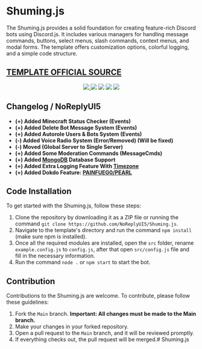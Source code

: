 # Shuming.js

The Shuming.js provides a solid foundation for creating feature-rich Discord bots using Discord.js. It includes various managers for handling message commands, buttons, select menus, slash commands, context menus, and modal forms. The template offers customization options, colorful logging, and a simple code structure.

## [TEMPLATE OFFICIAL SOURCE](https://GitHub.com/RileCraft/DiscordBot-Template)

<p align="center">
  <a href="https://github.com/NoReplyUI5?tab=followers"><img src="https://img.shields.io/github/followers/NoReplyUI5?label=Followers&style=for-the-badge">
  <a href="https://mxtiy.vercel.app/discord/shuming"><img src="https://img.shields.io/badge/discord-invite-5865f2?style=for-the-badge&logo=discord&logoColor=white"></a>
  <img src="https://img.shields.io/github/issues/NoReplyUI5/Shuming.js.svg?style=for-the-badge">
  <img src="https://img.shields.io/github/forks/NoReplyUI5/Shuming.js.svg?style=for-the-badge">
  <img src="https://img.shields.io/github/stars/NoReplyUI5/Shuming.js.svg?style=for-the-badge">
</p>

## Changelog / NoReplyUI5
- **(+) Added Minecraft Status Checker (Events)**
- **(+) Added Delete Bot Message System (Events)**
- **(+) Added Autorole Users & Bots System (Events)**
- **(-) Added Voice Radio System (Error/Removed) (Will be fixed)**
- **(-) Moved (Global Server to Single Server)**
- **(+) Added Some Moderation Commands (MessageCmds)**
- **(+) Added [MongoDB](https://www.mongodb.com) Database Support**
- **(+) Added Extra Logging Feature With [Timezone](https://npmjs.org/package/moment-timezone)**
- **(+) Added Dokdo Feature: [PAINFUEG0/PEARL]( https://github.com/painfuego/pearl/tree/main/dokdo)**

## Code Installation

To get started with the Shuming.js, follow these steps:

1. Clone the repository by downloading it as a ZIP file or running the command `git clone https://github.com/NoReplyUI5/Shuming.js`.
2. Navigate to the template's directory and run the command `npm install` (make sure npm is installed).
3. Once all the required modules are installed, open the `src` folder, rename `example.config.js` to `config.js`, after that open `src/config.js` file and fill in the necessary information.
4. Run the command `node .` or `npm start` to start the bot.

## Contribution

Contributions to the Shuming.js are welcome. To contribute, please follow these guidelines:

1. Fork the `Main` branch. **Important: All changes must be made to the Main branch.**
2. Make your changes in your forked repository.
3. Open a pull request to the `Main` branch, and it will be reviewed promptly.
4. If everything checks out, the pull request will be merged.# Shuming.js
